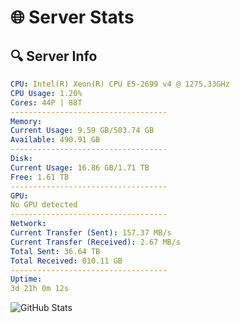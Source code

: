 # 🌐 Server Stats
## 🔍 Server Info
```yaml
CPU: Intel(R) Xeon(R) CPU E5-2699 v4 @ 1275.33GHz
CPU Usage: 1.20%
Cores: 44P | 88T
-----------------------------------
Memory:
Current Usage: 9.59 GB/503.74 GB
Available: 490.91 GB
-----------------------------------
Disk:
Current Usage: 16.86 GB/1.71 TB
Free: 1.61 TB
-----------------------------------
GPU:
No GPU detected
-----------------------------------
Network:
Current Transfer (Sent): 157.37 MB/s
Current Transfer (Received): 2.67 MB/s
Total Sent: 36.64 TB
Total Received: 810.11 GB
-----------------------------------
Uptime:
3d 21h 0m 12s
```
![GitHub Stats](https://img.shields.io/badge/Updated-2025-02-11_19:43:30-blue)